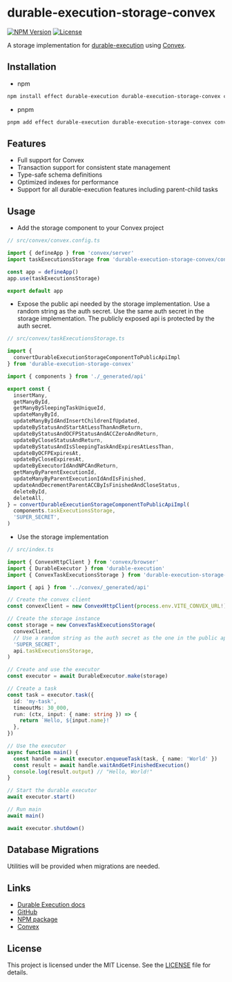 # durable-execution-storage-convex

[![NPM Version](https://img.shields.io/npm/v/durable-execution-storage-convex)](https://www.npmjs.com/package/durable-execution-storage-convex)
[![License](https://img.shields.io/npm/l/durable-execution-storage-convex)](https://github.com/gpahal/durable-execution/blob/main/LICENSE)

A storage implementation for [durable-execution](https://github.com/gpahal/durable-execution) using
[Convex](https://www.convex.dev/).

## Installation

- npm

```bash
npm install effect durable-execution durable-execution-storage-convex convex
```

- pnpm

```bash
pnpm add effect durable-execution durable-execution-storage-convex convex
```

## Features

- Full support for Convex
- Transaction support for consistent state management
- Type-safe schema definitions
- Optimized indexes for performance
- Support for all durable-execution features including parent-child tasks

## Usage

- Add the storage component to your Convex project

```ts
// src/convex/convex.config.ts

import { defineApp } from 'convex/server'
import taskExecutionsStorage from 'durable-execution-storage-convex/convex.config'

const app = defineApp()
app.use(taskExecutionsStorage)

export default app
```

- Expose the public api needed by the storage implementation. Use a random string as the
  auth secret. Use the same auth secret in the storage implementation. The publicly exposed api is
  protected by the auth secret.

```ts
// src/convex/taskExecutionsStorage.ts

import {
  convertDurableExecutionStorageComponentToPublicApiImpl
} from 'durable-execution-storage-convex'

import { components } from './_generated/api'

export const {
  insertMany,
  getManyById,
  getManyBySleepingTaskUniqueId,
  updateManyById,
  updateManyByIdAndInsertChildrenIfUpdated,
  updateByStatusAndStartAtLessThanAndReturn,
  updateByStatusAndOCFPStatusAndACCZeroAndReturn,
  updateByCloseStatusAndReturn,
  updateByStatusAndIsSleepingTaskAndExpiresAtLessThan,
  updateByOCFPExpiresAt,
  updateByCloseExpiresAt,
  updateByExecutorIdAndNPCAndReturn,
  getManyByParentExecutionId,
  updateManyByParentExecutionIdAndIsFinished,
  updateAndDecrementParentACCByIsFinishedAndCloseStatus,
  deleteById,
  deleteAll,
} = convertDurableExecutionStorageComponentToPublicApiImpl(
  components.taskExecutionsStorage,
  'SUPER_SECRET',
)
```

- Use the storage implementation

```ts
// src/index.ts

import { ConvexHttpClient } from 'convex/browser'
import { DurableExecutor } from 'durable-execution'
import { ConvexTaskExecutionsStorage } from 'durable-execution-storage-convex'

import { api } from '../convex/_generated/api'

// Create the convex client
const convexClient = new ConvexHttpClient(process.env.VITE_CONVEX_URL!)

// Create the storage instance
const storage = new ConvexTaskExecutionsStorage(
  convexClient,
  // Use a random string as the auth secret as the one in the public api
  'SUPER_SECRET',
  api.taskExecutionsStorage,
)

// Create and use the executor
const executor = await DurableExecutor.make(storage)

// Create a task
const task = executor.task({
  id: 'my-task',
  timeoutMs: 30_000,
  run: (ctx, input: { name: string }) => {
    return `Hello, ${input.name}!`
  },
})

// Use the executor
async function main() {
  const handle = await executor.enqueueTask(task, { name: 'World' })
  const result = await handle.waitAndGetFinishedExecution()
  console.log(result.output) // "Hello, World!"
}

// Start the durable executor
await executor.start()

// Run main
await main()

await executor.shutdown()
```

## Database Migrations

Utilities will be provided when migrations are needed.

## Links

- [Durable Execution docs](https://gpahal.github.io/durable-execution)
- [GitHub](https://github.com/gpahal/durable-execution)
- [NPM package](https://www.npmjs.com/package/durable-execution-storage-convex)
- [Convex](https://www.convex.dev/)

## License

This project is licensed under the MIT License. See the
[LICENSE](https://github.com/gpahal/durable-execution/blob/main/LICENSE) file for details.

